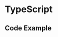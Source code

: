 <script setup>
    import CodeSandBox from "@theme/components/CodeSandBox.vue";
</script>

# TypeScript

## Code Example

<ClientOnly>
    <CodeSandBox id="affectionate-gates-88g5fv" title="javascript" filePath="src/index.ts" />
</ClientOnly>
